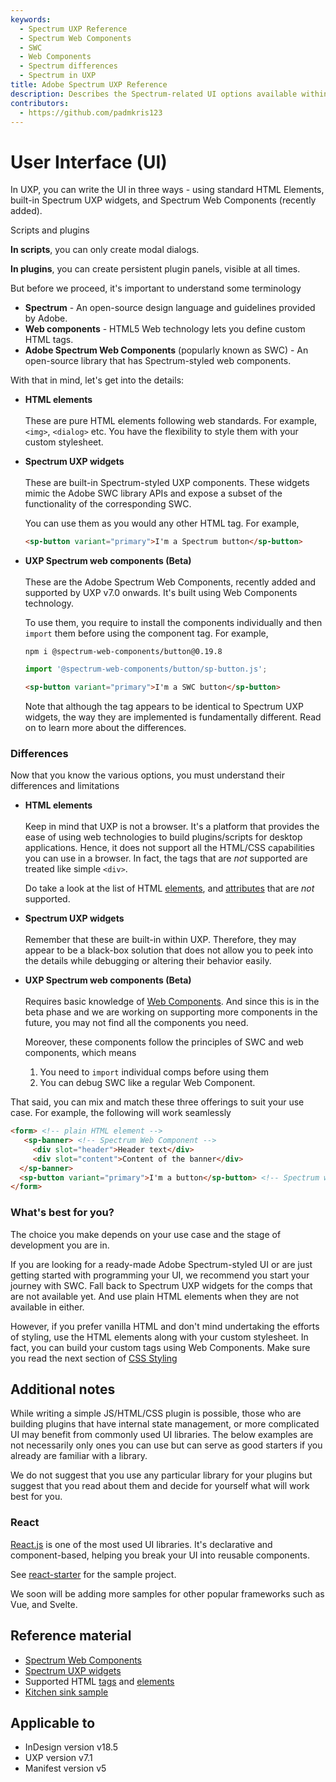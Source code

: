 ```yaml
---
keywords:
  - Spectrum UXP Reference
  - Spectrum Web Components
  - SWC
  - Web Components
  - Spectrum differences
  - Spectrum in UXP
title: Adobe Spectrum UXP Reference
description: Describes the Spectrum-related UI options available within UXP 
contributors:
  - https://github.com/padmkris123
---
```


# User Interface (UI)

In UXP, you can write the UI in three ways - using standard HTML Elements, built-in Spectrum UXP widgets, and Spectrum Web Components (recently added).

<InlineAlert variant="info" slots="header, text1, text2"/>

Scripts and plugins

**In scripts**, you can only create modal dialogs.

**In plugins**, you can create persistent plugin panels, visible at all times.


But before we proceed, it's important to understand some terminology
- **Spectrum** - An open-source design language and guidelines provided by Adobe.
- **Web components** - HTML5 Web technology lets you define custom HTML tags.
- **Adobe Spectrum Web Components** (popularly known as SWC) - An open-source library that has Spectrum-styled web components.


With that in mind, let's get into the details:
- **HTML elements** <br></br>
   These are pure HTML elements following web standards. For example, `<img>`, `<dialog>` etc. You have the flexibility to style them with your custom stylesheet. 
  
- **Spectrum UXP widgets** <br></br>
   These are built-in Spectrum-styled UXP components. These widgets mimic the Adobe SWC library APIs and expose a subset of the functionality of the corresponding SWC. 

   You can use them as you would any other HTML tag. For example,
   
   ```html
   <sp-button variant="primary">I'm a Spectrum button</sp-button>
   ```

- **UXP Spectrum web components (Beta)** <br></br>
    These are the Adobe Spectrum Web Components, recently added and supported by UXP v7.0 onwards. It's built using Web Components technology.

    To use them, you require to install the components individually and then `import` them before using the component tag. For example,
  
    ```
    npm i @spectrum-web-components/button@0.19.8
    ```
    
    ```js
    import '@spectrum-web-components/button/sp-button.js';
    ```

    ```html
    <sp-button variant="primary">I'm a SWC button</sp-button>
    ```

    Note that although the tag appears to be identical to Spectrum UXP widgets, the way they are implemented is fundamentally different. Read on to learn more about the differences.


### Differences

Now that you know the various options, you must understand their differences and limitations


- **HTML elements** <br></br>
   Keep in mind that UXP is not a browser. It's a platform that provides the ease of using web technologies to build plugins/scripts for desktop applications. Hence, it does not support all the HTML/CSS capabilities you can use in a browser. In fact, the tags that are _not_ supported are treated like simple `<div>`.

   Do take a look at the list of HTML [elements](/indesign/uxp/reference/uxp-api/reference-html/General/Unsupported%20Elements/), and [attributes](/indesign/uxp/reference/uxp-api/reference-html/General/Unsupported%20Attributes/) that are _not_ supported.
  
- **Spectrum UXP widgets**<br></br>
   Remember that these are built-in within UXP. Therefore, they may appear to be a black-box solution that does not allow you to peek into the details while debugging or altering their behavior easily.


- **UXP Spectrum web components (Beta)** <br></br>
   Requires basic knowledge of [Web Components](https://javascript.info/web-components). And since this is in the beta phase and we are working on supporting more components in the future, you may not find all the components you need. 
  
   Moreover, these components follow the principles of SWC and web components, which means
   1. You need to `import` individual comps before using them
   2. You can debug SWC like a regular Web Component. 



That said, you can mix and match these three offerings to suit your use case. For example, the following will work seamlessly


```HTML
<form> <!-- plain HTML element -->
   <sp-banner> <!-- Spectrum Web Component -->
     <div slot="header">Header text</div>
     <div slot="content">Content of the banner</div>
  </sp-banner>
  <sp-button variant="primary">I'm a button</sp-button> <!-- Spectrum widget -->
</form>
```

### What's best for you?


The choice you make depends on your use case and the stage of development you are in.


If you are looking for a ready-made Adobe Spectrum-styled UI or are just getting started with programming your UI, we recommend you start your journey with SWC. Fall back to Spectrum UXP widgets for the comps that are not available yet. And use plain HTML elements when they are not available in either.


However, if you prefer vanilla HTML and don't mind undertaking the efforts of styling, use the HTML elements along with your custom stylesheet. In fact, you can build your custom tags using Web Components. Make sure you read the next section of [CSS Styling](./styling.md)

## Additional notes

While writing a simple JS/HTML/CSS plugin is possible, those who are building plugins that have internal state management, or more complicated UI may benefit from commonly used UI libraries. The below examples are not necessarily only ones you can use but can serve as good starters if you already are familiar with a library.

We do not suggest that you use any particular library for your plugins but suggest that you read about them and decide for yourself what will work best for you.

### React

[React.js](https://reactjs.org/) is one of the most used UI libraries. It's declarative and component-based, helping you break your UI into reusable components. 

See [react-starter](https://github.com/AdobeDocs/uxp-indesign-samples/plugins/react-starter) for the sample project.

We soon will be adding more samples for other popular frameworks such as Vue, and Svelte.

<!--
### Vue

[Vue.js](https://vuejs.org/) is another declarative UI library that's easy to learn. 

See [ui-vue-starter](https://github.com/AdobeDocs/uxp-photoshop-plugin-samples/tree/main/ui-vue-starter) for the sample project.  // TODO update link

### Svelte

[Svelte](https://svelte.dev/) is different from the other two libraries, in the sense that it compiles your code to a simple JS application, shrinking its size.

See [ui-svelte-starter](https://github.com/AdobeDocs/uxp-photoshop-plugin-samples/tree/main/ui-svelte-starter) for the sample project.  // TODO update link
-->


## Reference material
- [Spectrum Web Components](/indesign/uxp/reference/uxp-api/reference-spectrum/swc/) <!-- //TODO link to Id starter/ kitchen sink sample -->
- [Spectrum UXP widgets](/indesign/uxp/reference/uxp-api/reference-spectrum/Spectrum%20UXP%20Widgets/)
- Supported HTML [tags](/indesign/uxp/reference/uxp-api/reference-html/) and [elements](/indesign/uxp/reference/uxp-api/reference-js/Global%20Members/HTML%20Elements/)
- [Kitchen sink sample]() <!-- //TODO link to Id starter/ kitchen sink sample -->

## Applicable to
- InDesign version v18.5
- UXP version v7.1
- Manifest version v5
